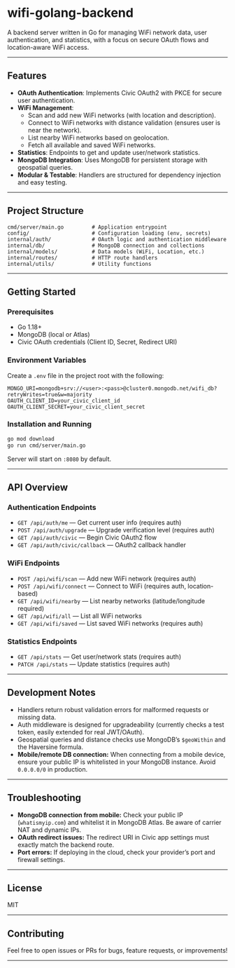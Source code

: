 # wifi-golang-backend

A backend server written in Go for managing WiFi network data, user authentication, and statistics, with a focus on secure OAuth flows and location-aware WiFi access.

---

## Features

- **OAuth Authentication**: Implements Civic OAuth2 with PKCE for secure user authentication.
- **WiFi Management**:
  - Scan and add new WiFi networks (with location and description).
  - Connect to WiFi networks with distance validation (ensures user is near the network).
  - List nearby WiFi networks based on geolocation.
  - Fetch all available and saved WiFi networks.
- **Statistics**: Endpoints to get and update user/network statistics.
- **MongoDB Integration**: Uses MongoDB for persistent storage with geospatial queries.
- **Modular & Testable**: Handlers are structured for dependency injection and easy testing.

---

## Project Structure

```
cmd/server/main.go         # Application entrypoint
config/                    # Configuration loading (env, secrets)
internal/auth/             # OAuth logic and authentication middleware
internal/db/               # MongoDB connection and collections
internal/models/           # Data models (WiFi, Location, etc.)
internal/routes/           # HTTP route handlers
internal/utils/            # Utility functions
```

---

## Getting Started

### Prerequisites

- Go 1.18+
- MongoDB (local or Atlas)
- Civic OAuth credentials (Client ID, Secret, Redirect URI)

### Environment Variables

Create a `.env` file in the project root with the following:

```
MONGO_URI=mongodb+srv://<user>:<pass>@cluster0.mongodb.net/wifi_db?retryWrites=true&w=majority
OAUTH_CLIENT_ID=your_civic_client_id
OAUTH_CLIENT_SECRET=your_civic_client_secret
```

### Installation and Running

```bash
go mod download
go run cmd/server/main.go
```

Server will start on `:8080` by default.

---

## API Overview

### Authentication Endpoints

- `GET /api/auth/me` — Get current user info (requires auth)
- `POST /api/auth/upgrade` — Upgrade verification level (requires auth)
- `GET /api/auth/civic` — Begin Civic OAuth2 flow
- `GET /api/auth/civic/callback` — OAuth2 callback handler

### WiFi Endpoints

- `POST /api/wifi/scan` — Add new WiFi network (requires auth)
- `POST /api/wifi/connect` — Connect to WiFi (requires auth, location-based)
- `GET /api/wifi/nearby` — List nearby networks (latitude/longitude required)
- `GET /api/wifi/all` — List all WiFi networks
- `GET /api/wifi/saved` — List saved WiFi networks (requires auth)

### Statistics Endpoints

- `GET /api/stats` — Get user/network stats (requires auth)
- `PATCH /api/stats` — Update statistics (requires auth)

---

## Development Notes

- Handlers return robust validation errors for malformed requests or missing data.
- Auth middleware is designed for upgradeability (currently checks a test token, easily extended for real JWT/OAuth).
- Geospatial queries and distance checks use MongoDB’s `$geoWithin` and the Haversine formula.
- **Mobile/remote DB connection:** When connecting from a mobile device, ensure your public IP is whitelisted in your MongoDB instance. Avoid `0.0.0.0/0` in production.

---

## Troubleshooting

- **MongoDB connection from mobile:** Check your public IP (`whatismyip.com`) and whitelist it in MongoDB Atlas. Be aware of carrier NAT and dynamic IPs.
- **OAuth redirect issues:** The redirect URI in Civic app settings must exactly match the backend route.
- **Port errors:** If deploying in the cloud, check your provider’s port and firewall settings.

---

## License

MIT

---

## Contributing

Feel free to open issues or PRs for bugs, feature requests, or improvements!

---